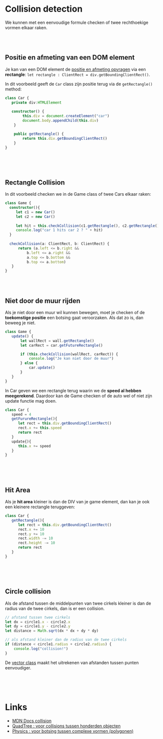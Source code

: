 # Collision detection

We kunnen met een eenvoudige formule checken of twee rechthoekige vormen elkaar raken.

<br>
<br>

## Positie en afmeting van een DOM element

Je kan van een DOM element de [positie en afmeting opvragen](https://developer.mozilla.org/en/docs/Web/API/Element/getBoundingClientRect) via een **rectangle**: `let rectangle : ClientRect = div.getBoundingClientRect()`. 

In dit voorbeeld geeft de `Car` class zijn positie terug via de `getRectangle()` method:

```typescript
class Car {
   private div:HTMLElement
   
   constructor() {
        this.div = document.createElement("car")
        document.body.appendChild(this.div)
    }

    public getRectangle() {
        return this.div.getBoundingClientRect()
    }
}
```

<Br>
<br>
<br>

## Rectangle Collision

In dit voorbeeld checken we in de Game class of twee Cars elkaar raken:

```typescript
class Game {
  constructor(){
     let c1 = new Car()
     let c2 = new Car()
     
     let hit = this.checkCollision(c1.getRectangle(), c2.getRectangle())
     console.log("car 1 hits car 2 ? " + hit)
  }
  
  checkCollision(a: ClientRect, b: ClientRect) {
      return (a.left <= b.right &&
          b.left <= a.right &&
          a.top <= b.bottom &&
          b.top <= a.bottom)
   }
}
```
<br>
<br>

## Niet door de muur rijden

Als je niet door een muur wil kunnen bewegen, moet je checken of de **toekomstige positie** een botsing gaat veroorzaken. Als dat zo is, dan beweeg je niet.

```typescript
class Game {
   update() {
       let wallRect = wall.getRectangle()
       let carRect = car.getFutureRectangle()

       if (this.checkCollision(wallRect, carRect)) {
           console.log("Je kan niet door de muur")
       } else {
           car.update()
       }
   }
}
```

In Car geven we een rectangle terug waarin we de **speed al hebben meegerekend**. Daardoor kan de Game checken of de auto wel of niet zijn update functie mag doen.
```typescript
class Car {
   speed = 4
   getFurureRectangle(){
      let rect = this.div.getBoundingClientRect()
      rect.x += this.speed
      return rect
   }
   update{){
      this.x += speed
   }
}
```
<br>
<br>
<br>

## Hit Area 

Als je **hit area** kleiner is dan de DIV van je game element, dan kan je ook een kleinere rectangle teruggeven:
```typescript
class Car {
   getRectangle(){
      let rect = this.div.getBoundingClientRect()
      rect.x += 10
      rect.y += 10
      rect.width -= 10
      rect.height -= 10
      return rect
   }
}
```

<br>
<br>
<br>

## Circle collision

Als de afstand tussen de middelpunten van twee cirkels kleiner is dan de radius van de twee cirkels, dan is er een collision.

```typescript
// afstand tussen twee cirkels
let dx = circle1.x - circle2.x
let dy = circle1.y - circle2.y
let distance = Math.sqrt(dx * dx + dy * dy)

// als afstand kleiner dan de radius van de twee cirkels
if (distance < circle1.radius + circle2.radius) {
    console.log("collision!")
}
```
De [vector class](vector.md) maakt het uitrekenen van afstanden tussen punten eenvoudiger.

<br>
<br>
<br>



# Links

- [MDN Docs collision](https://developer.mozilla.org/en-US/docs/Games/Techniques/2D_collision_detection)
- [QuadTree : voor collisions tussen honderden objecten](https://github.com/timohausmann/quadtree-js)
- [Physics : voor botsing tussen complexe vormen (polygonen)](snippets/matter.md)
